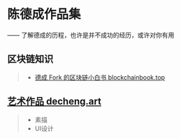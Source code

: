 # 陈德成作品集
—— 了解德成的历程，也许是并不成功的经历，或许对你有用

## 区块链知识
> * [德成 Fork 的区块链小白书 blockchainbook.top](https://blockchainbook.top)

## [艺术作品 decheng.art](decheng.art)
> * 素描
> * UI设计
